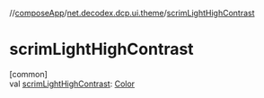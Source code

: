 //[composeApp](../../index.md)/[net.decodex.dcp.ui.theme](index.md)/[scrimLightHighContrast](scrim-light-high-contrast.md)

# scrimLightHighContrast

[common]\
val [scrimLightHighContrast](scrim-light-high-contrast.md): [Color](https://developer.android.com/reference/kotlin/androidx/compose/ui/graphics/Color.html)
